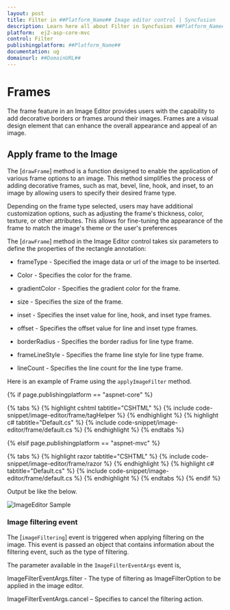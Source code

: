 ```yaml
---
layout: post
title: Filter in ##Platform_Name## Image editor control | Syncfusion
description: Learn here all about Filter in Syncfusion ##Platform_Name## Image editor control of Syncfusion Essential JS 2 and more.
platform:  ej2-asp-core-mvc
control: Filter 
publishingplatform: ##Platform_Name##
documentation: ug
domainurl: ##DomainURL##
---
```


# Frames

The frame feature in an Image Editor provides users with the capability to add decorative borders or frames around their images. Frames are a visual design element that can enhance the overall appearance and appeal of an image.

## Apply frame to the Image

The [`drawFrame`] method is a function designed to enable the application of various frame options to an image. This method simplifies the process of adding decorative frames, such as mat, bevel, line, hook, and inset, to an image by allowing users to specify their desired frame type.

Depending on the frame type selected, users may have additional customization options, such as adjusting the frame's thickness, color, texture, or other attributes. This allows for fine-tuning the appearance of the frame to match the image's theme or the user's preferences

The [`drawFrame`] method in the Image Editor control takes six parameters to define the properties of the rectangle annotation:

* frameType - Specified the image data or url of the image to be inserted.

* Color - Specifies the color for the frame.

* gradientColor - Specifies the gradient color for the frame.

* size - Specifies the size of the frame.

* inset - Specifies the inset value for line, hook, and inset type frames.

* offset - Specifies the offset value for line and inset type frames.

* borderRadius - Specifies the border radius for line type frame.

* frameLineStyle - Specifies the frame line style for line type frame.

* lineCount - Specifies the line count for the line type frame. 

Here is an example of Frame using the `applyImageFilter` method.

{% if page.publishingplatform == "aspnet-core" %}

{% tabs %}
{% highlight cshtml tabtitle="CSHTML" %}
{% include code-snippet/image-editor/frame/tagHelper %}
{% endhighlight %}
{% highlight c# tabtitle="Default.cs" %}
{% include code-snippet/image-editor/frame/default.cs %}
{% endhighlight %}
{% endtabs %}

{% elsif page.publishingplatform == "aspnet-mvc" %}

{% tabs %}
{% highlight razor tabtitle="CSHTML" %}
{% include code-snippet/image-editor/frame/razor %}
{% endhighlight %}
{% highlight c# tabtitle="Default.cs" %}
{% include code-snippet/image-editor/frame/default.cs %}
{% endhighlight %}
{% endtabs %}
{% endif %}

Output be like the below.

![ImageEditor Sample](images/image-editor-filter.jpg)


### Image filtering event 

The [`imageFiltering`] event is triggered when applying filtering on the image. This event is passed an object that contains information about the filtering event, such as the type of filtering. 

The parameter available in the `ImageFilterEventArgs` event is, 

ImageFilterEventArgs.filter - The type of filtering as ImageFilterOption to be applied in the image editor. 

ImageFilterEventArgs.cancel – Specifies to cancel the filtering action.  
